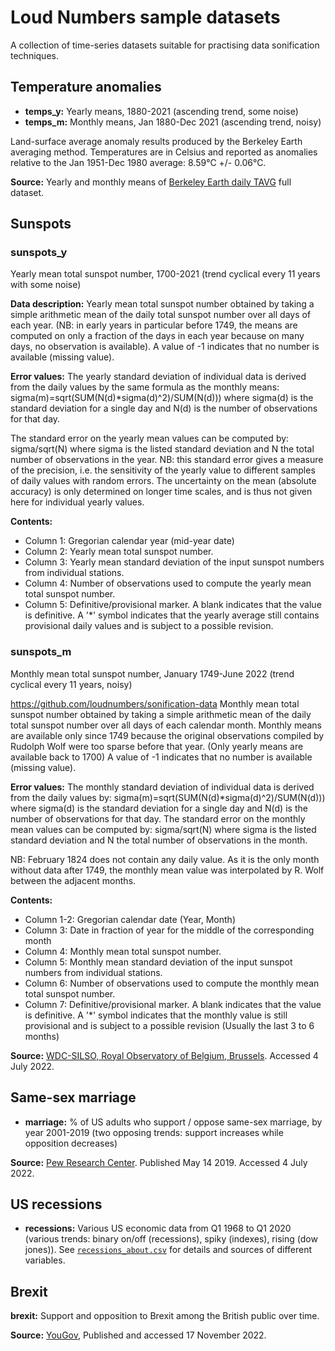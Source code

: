 # Loud Numbers sample datasets

A collection of time-series datasets suitable for practising data sonification techniques.

## Temperature anomalies

- **temps_y:** Yearly means, 1880-2021 (ascending trend, some noise)
- **temps_m:** Monthly means, Jan 1880-Dec 2021 (ascending trend, noisy)

Land-surface average anomaly results produced by the Berkeley Earth averaging method. Temperatures are in Celsius and reported as anomalies relative to the Jan 1951-Dec 1980 average: 8.59°C +/- 0.06°C.

**Source:** Yearly and monthly means of [Berkeley Earth daily TAVG](http://berkeleyearth.lbl.gov/auto/Global/Complete_TAVG_daily.txt) full dataset.

## Sunspots

### sunspots_y

Yearly mean total sunspot number, 1700-2021 (trend cyclical every 11 years with some noise)

**Data description:**
Yearly mean total sunspot number obtained by taking a simple arithmetic mean of the daily total sunspot number over all days of each year. (NB: in early years in particular before 1749, the means are computed on only a fraction of the days in each year because on many days, no observation is available).
A value of -1 indicates that no number is available (missing value).

**Error values:**
The yearly standard deviation of individual data is derived from the daily values by the same formula as the monthly means:
sigma(m)=sqrt(SUM(N(d)*sigma(d)^2)/SUM(N(d)))
where sigma(d) is the standard deviation for a single day and N(d) is the
number of observations for that day.

The standard error on the yearly mean values can be computed by:
sigma/sqrt(N) where sigma is the listed standard deviation and N the total number of observations in the year.
NB: this standard error gives a measure of the precision, i.e. the sensitivity of the yearly value to different samples of daily values with random errors. The uncertainty on the mean (absolute accuracy) is only determined on longer time scales, and is thus not given here for individual yearly values.

**Contents:**

- Column 1: Gregorian calendar year (mid-year date)
- Column 2: Yearly mean total sunspot number.
- Column 3: Yearly mean standard deviation of the input sunspot numbers from individual stations.
- Column 4: Number of observations used to compute the yearly mean total sunspot number.
- Column 5: Definitive/provisional marker. A blank indicates that the value is definitive. A '*' symbol indicates that the yearly average still contains provisional daily values and is subject to a possible revision.

### sunspots_m

Monthly mean total sunspot number, January 1749-June 2022 (trend cyclical every 11 years, noisy)

<https://github.com/loudnumbers/sonification-data>
Monthly mean total sunspot number obtained by taking a simple arithmetic mean of the daily total sunspot number over all days of each calendar month. Monthly means are available only since 1749 because the original observations compiled by Rudolph Wolf were too sparse before that year. (Only yearly means are available back to 1700)
A value of -1 indicates that no number is available (missing value).

**Error values:**
The monthly standard deviation of individual data is derived from the daily values by: sigma(m)=sqrt(SUM(N(d)*sigma(d)^2)/SUM(N(d)))
where sigma(d) is the standard deviation for a single day and N(d) is the
number of observations for that day.
The standard error on the monthly mean values can be computed by:
sigma/sqrt(N) where sigma is the listed standard deviation and N the total number of observations in the month.

NB: February 1824 does not contain any daily value. As it is the only month without data after 1749, the monthly mean value was interpolated by R. Wolf between the adjacent months.

**Contents:**

- Column 1-2: Gregorian calendar date (Year, Month)
- Column 3: Date in fraction of year for the middle of the corresponding month
- Column 4: Monthly mean total sunspot number.
- Column 5: Monthly mean standard deviation of the input sunspot numbers from individual stations.
- Column 6: Number of observations used to compute the monthly mean total sunspot number.
- Column 7: Definitive/provisional marker. A blank indicates that the value is definitive. A '*' symbol indicates that the monthly value is still provisional and is subject to a possible revision (Usually the last 3 to 6 months)

**Source:** [WDC-SILSO, Royal Observatory of Belgium, Brussels](https://www.sidc.be/silso/datafiles). Accessed 4 July 2022.

## Same-sex marriage

- **marriage:** % of US adults who support / oppose same-sex marriage, by year 2001-2019 (two opposing trends: support increases while opposition decreases)

**Source:** [Pew Research Center](https://www.pewresearch.org/religion/fact-sheet/changing-attitudes-on-gay-marriage/). Published May 14 2019. Accessed 4 July 2022.

## US recessions

- **recessions:** Various US economic data from Q1 1968 to Q1 2020 (various trends: binary on/off (recessions), spiky (indexes), rising (dow jones)). See [`recessions_about.csv`](https://github.com/loudnumbers/sonification-data/blob/main/recessions_about.csv) for details and sources of different variables.

## Brexit

**brexit:** Support and opposition to Brexit among the British public over time.

**Source:** [YouGov](https://yougov.co.uk/topics/politics/articles-reports/2022/11/17/one-five-who-voted-brexit-now-think-it-was-wrong-d), Published and accessed 17 November 2022.
